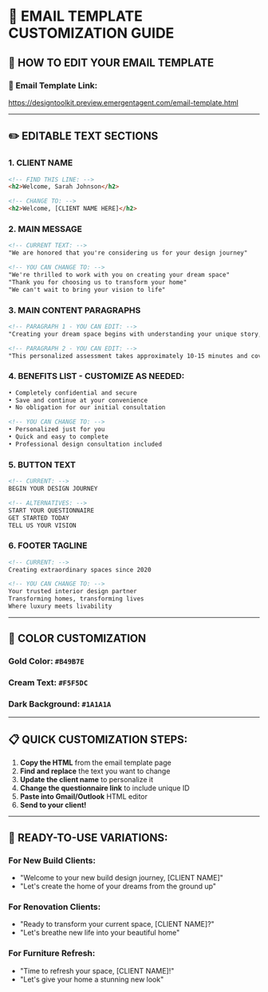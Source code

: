 # 📧 EMAIL TEMPLATE CUSTOMIZATION GUIDE

## 🎯 **HOW TO EDIT YOUR EMAIL TEMPLATE**

### **🔗 Email Template Link:**
https://designtoolkit.preview.emergentagent.com/email-template.html

---

## ✏️ **EDITABLE TEXT SECTIONS**

### **1. CLIENT NAME**
```html
<!-- FIND THIS LINE: -->
<h2>Welcome, Sarah Johnson</h2>

<!-- CHANGE TO: -->
<h2>Welcome, [CLIENT NAME HERE]</h2>
```

### **2. MAIN MESSAGE**
```html
<!-- CURRENT TEXT: -->
"We are honored that you're considering us for your design journey"

<!-- YOU CAN CHANGE TO: -->
"We're thrilled to work with you on creating your dream space"
"Thank you for choosing us to transform your home"
"We can't wait to bring your vision to life"
```

### **3. MAIN CONTENT PARAGRAPHS**
```html
<!-- PARAGRAPH 1 - YOU CAN EDIT: -->
"Creating your dream space begins with understanding your unique story, lifestyle, and vision. We've carefully crafted a comprehensive questionnaire that will help us design a space that truly reflects who you are."

<!-- PARAGRAPH 2 - YOU CAN EDIT: -->  
"This personalized assessment takes approximately 10-15 minutes and covers everything from your design preferences to your family's daily routines. Every detail matters when creating spaces that enhance your life."
```

### **4. BENEFITS LIST - CUSTOMIZE AS NEEDED:**
```html
• Completely confidential and secure
• Save and continue at your convenience  
• No obligation for our initial consultation

<!-- YOU CAN CHANGE TO: -->
• Personalized just for you
• Quick and easy to complete
• Professional design consultation included
```

### **5. BUTTON TEXT**
```html
<!-- CURRENT: -->
BEGIN YOUR DESIGN JOURNEY

<!-- ALTERNATIVES: -->
START YOUR QUESTIONNAIRE
GET STARTED TODAY  
TELL US YOUR VISION
```

### **6. FOOTER TAGLINE**
```html
<!-- CURRENT: -->
Creating extraordinary spaces since 2020

<!-- YOU CAN CHANGE TO: -->
Your trusted interior design partner
Transforming homes, transforming lives
Where luxury meets livability
```

---

## 🎨 **COLOR CUSTOMIZATION**

### **Gold Color:** `#B49B7E` 
### **Cream Text:** `#F5F5DC`
### **Dark Background:** `#1A1A1A`

---

## 📋 **QUICK CUSTOMIZATION STEPS:**

1. **Copy the HTML** from the email template page
2. **Find and replace** the text you want to change  
3. **Update the client name** to personalize it
4. **Change the questionnaire link** to include unique ID
5. **Paste into Gmail/Outlook** HTML editor
6. **Send to your client!**

---

## 🚀 **READY-TO-USE VARIATIONS:**

### **For New Build Clients:**
- "Welcome to your new build design journey, [CLIENT NAME]"
- "Let's create the home of your dreams from the ground up"

### **For Renovation Clients:**  
- "Ready to transform your current space, [CLIENT NAME]?"
- "Let's breathe new life into your beautiful home"

### **For Furniture Refresh:**
- "Time to refresh your space, [CLIENT NAME]!"  
- "Let's give your home a stunning new look"